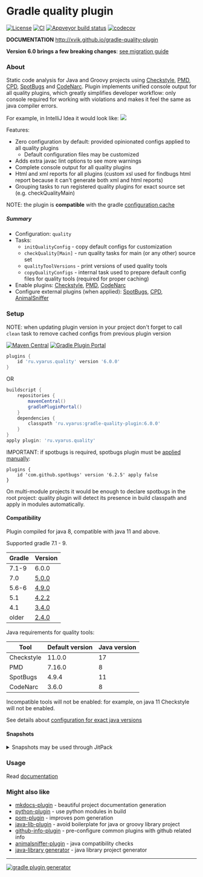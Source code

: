 # Gradle quality plugin
[![License](https://img.shields.io/badge/license-MIT-blue.svg?style=flat)](http://www.opensource.org/licenses/MIT)
[![CI](https://github.com/xvik/gradle-quality-plugin/actions/workflows/CI.yml/badge.svg)](https://github.com/xvik/gradle-quality-plugin/actions/workflows/CI.yml)
[![Appveyor build status](https://ci.appveyor.com/api/projects/status/github/xvik/gradle-quality-plugin?svg=true)](https://ci.appveyor.com/project/xvik/gradle-quality-plugin)
[![codecov](https://codecov.io/gh/xvik/gradle-quality-plugin/branch/master/graph/badge.svg)](https://codecov.io/gh/xvik/gradle-quality-plugin)

**DOCUMENTATION** http://xvik.github.io/gradle-quality-plugin

**Version 6.0 brings a few breaking changes**: [see migration guide](https://xvik.github.io/gradle-quality-plugin/latest/about/release-notes#migration-guide)

### About

Static code analysis for Java and Groovy projects using [Checkstyle](https://checkstyle.sourceforge.io/), 
[PMD](https://pmd.github.io/), [CPD](https://pmd.github.io/), [SpotBugs](https://spotbugs.github.io/) 
and [CodeNarc](https://codenarc.org/).
Plugin implements unified console output for all quality plugins, which greatly simplifies developer workflow: 
only console required for working with violations and makes it feel the same as java compiler errors.

For example, in IntelliJ Idea it would look like: 
![](img/in-action.gif)

Features:
* Zero configuration by default: provided opinionated configs applied to all quality plugins
    - Default configuration files may be customized
* Adds extra javac lint options to see more warnings
* Complete console output for all quality plugins
* Html and xml reports for all plugins (custom xsl used for findbugs html report because it can't generate both xml and html reports)
* Grouping tasks to run registered quality plugins for exact source set (e.g. checkQualityMain)

NOTE: the plugin is **compatible** with the gradle [configuration cache](https://docs.gradle.org/current/userguide/configuration_cache.html)


##### Summary

* Configuration: `quality`
* Tasks:
    - `initQualityConfig` - copy default configs for customization 
    - `checkQuality[Main]` - run quality tasks for main (or any other) source set
    - `qualityToolVersions` - print versions of used quality tools
    - `copyQualityConfigs` - internal task used to prepare default config files for quality tools (required for proper caching)
* Enable plugins: [Checkstyle](https://docs.gradle.org/current/userguide/checkstyle_plugin.html),
[PMD](https://docs.gradle.org/current/userguide/pmd_plugin.html),
[CodeNarc](https://docs.gradle.org/current/userguide/codenarc_plugin.html) 
* Configure external plugins (when applied):
[SpotBugs](http://spotbugs.readthedocs.io/en/latest/gradle.html), 
[CPD](https://github.com/aaschmid/gradle-cpd-plugin),
[AnimalSniffer](https://github.com/xvik/gradle-animalsniffer-plugin)

### Setup

NOTE: when updating plugin version in your project don't forget to call `clean` task to remove cached configs from previous plugin version

[![Maven Central](https://img.shields.io/maven-central/v/ru.vyarus/gradle-quality-plugin.svg)](https://maven-badges.herokuapp.com/maven-central/ru.vyarus/gradle-quality-plugin)
[![Gradle Plugin Portal](https://img.shields.io/maven-metadata/v/https/plugins.gradle.org/m2/ru/vyarus/quality/ru.vyarus.quality.gradle.plugin/maven-metadata.xml.svg?colorB=007ec6&label=plugins%20portal)](https://plugins.gradle.org/plugin/ru.vyarus.quality)

```groovy
plugins {
    id 'ru.vyarus.quality' version '6.0.0'
}
```

OR

```groovy
buildscript {
    repositories {
        mavenCentral()
        gradlePluginPortal()
    }
    dependencies {
        classpath 'ru.vyarus:gradle-quality-plugin:6.0.0'
    }
}
apply plugin: 'ru.vyarus.quality'
```

IMPORTANT: if spotbugs is required, spotbugs plugin must be [applied manually](https://xvik.github.io/gradle-quality-plugin/latest/getting-started/#spotbugs): 

```
plugins {
    id 'com.github.spotbugs' version '6.2.5' apply false
}
```

On multi-module projects it would be enough to declare spotbugs in the root project: 
quality plugin will detect its presence in build classpath and apply in modules automatically.

#### Compatibility

Plugin compiled for java 8, compatible with java 11 and above.

Supported gradle 7.1 - 9.


| Gradle | Version                                                      |
|--------|--------------------------------------------------------------|
| 7.1-9  | 6.0.0                                                        |
| 7.0    | [5.0.0](https://xvik.github.io/gradle-quality-plugin/5.0.0/) |
| 5.6-6  | [4.9.0](https://xvik.github.io/gradle-quality-plugin/4.9.0/) |
| 5.1    | [4.2.2](http://xvik.github.io/gradle-quality-plugin/4.2.2)   |
| 4.1    | [3.4.0](http://xvik.github.io/gradle-quality-plugin/3.4.0)   |
| older  | [2.4.0](http://xvik.github.io/gradle-quality-plugin/2.4.0)   |


Java requirements for quality tools:

| Tool       | Default version | Java version |
|------------|-----------------|--------------|
| Checkstyle | 11.0.0          | 17           |
| PMD        | 7.16.0          | 8            |
| SpotBugs   | 4.9.4           | 11           |
| CodeNarc   | 3.6.0           | 8            |

Incompatible tools will not be enabled: for example, on java 11 Checkstyle will not be enabled.

See details about [configuration for exact java versions](https://xvik.github.io/gradle-quality-plugin/latest/guide/java/)

#### Snapshots

<details>
      <summary>Snapshots may be used through JitPack</summary>

* Go to [JitPack project page](https://jitpack.io/#ru.vyarus/gradle-quality-plugin)
* Select `Commits` section and click `Get it` on commit you want to use (you may need to wait while version builds if no one requested it before)
    or use `master-SNAPSHOT` to use the most recent snapshot

* Add to `settings.gradle` (top most!) (exact commit hash might be used as version):

  ```groovy
  pluginManagement {
      resolutionStrategy {
          eachPlugin {
              if (requested.id.id == 'ru.vyarus.quality') {
                  useModule('ru.vyarus:gradle-quality-plugin:master-SNAPSHOT')
              }
          }
      }
      repositories {                        
          gradlePluginPortal()
          maven { url 'https://jitpack.io' }                    
      }
  }    
  ``` 
* Use plugin without declaring version: 

  ```groovy
  plugins {
      id 'ru.vyarus.quality'
  }
  ```  

</details>  

### Usage

Read [documentation](http://xvik.github.io/gradle-quality-plugin)

### Might also like

* [mkdocs-plugin](https://github.com/xvik/gradle-mkdocs-plugin) - beautiful project documentation generation
* [python-plugin](https://github.com/xvik/gradle-use-python-plugin) - use python modules in build
* [pom-plugin](https://github.com/xvik/gradle-pom-plugin) - improves pom generation
* [java-lib-plugin](https://github.com/xvik/gradle-java-lib-plugin) - avoid boilerplate for java or groovy library project
* [github-info-plugin](https://github.com/xvik/gradle-github-info-plugin) - pre-configure common plugins with github related info
* [animalsniffer-plugin](https://github.com/xvik/gradle-animalsniffer-plugin) - java compatibility checks
* [java-library generator](https://github.com/xvik/generator-lib-java) - java library project generator

---
[![gradle plugin generator](http://img.shields.io/badge/Powered%20by-%20Gradle%20plugin%20generator-green.svg?style=flat-square)](https://github.com/xvik/generator-gradle-plugin)
